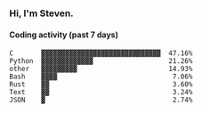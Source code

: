 ### Hi, I'm Steven.

#### Coding activity (past 7 days)
```
C       ▓▓▓▓▓▓▓▓▓▓▓▓▓▓▓▓▓▓▓▓▓▓▓▓▓▓▓▓▓▓  47.16%
Python  ▓▓▓▓▓▓▓▓▓▓▓▓▓                   21.26%
other   ▓▓▓▓▓▓▓▓▓                       14.93%
Bash    ▓▓▓▓                             7.06%
Rust    ▓▓                               3.60%
Text    ▓▓                               3.24%
JSON    ▓                                2.74%
```
